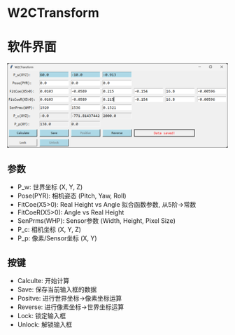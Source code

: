 # W2CTransform

# 软件界面
![interface](images/interface.png)
## 参数
- P_w: 世界坐标 (X, Y, Z)
- Pose(PYR): 相机姿态 (Pitch, Yaw, Roll)
- FitCoe(X5>0): Real Height vs Angle 拟合函数参数, 从5阶->常数
- FitCoeR(X5>0): Angle vs Real Height
- SenPrms(WHP): Sensor参数 (Width, Height, Pixel Size)
- P_c: 相机坐标 (X, Y, Z)
- P_p: 像素/Sensor坐标 (X, Y) 

## 按键
- Calculte: 开始计算
- Save: 保存当前输入框的数据
- Positve: 进行世界坐标->像素坐标运算
- Reverse: 进行像素坐标->世界坐标运算
- Lock: 锁定输入框
- Unlock: 解锁输入框